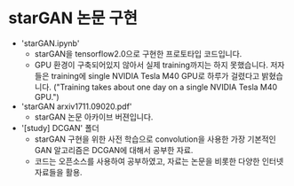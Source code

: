 # starGAN 논문 구현
- 'starGAN.ipynb'
    - starGAN을 tensorflow2.0으로 구현한 프로토타입 코드입니다.
    - GPU 환경이 구축되어있지 않아서 실제 training까지는 하지 못했습니다. 저자들은 training에 single NVIDIA Tesla M40 GPU로 하루가 걸렸다고 밝혔습니다. ("Training takes about one day on a single NVIDIA Tesla M40 GPU.")
- 'starGAN arxiv1711.09020.pdf'
    - starGAN 논문 아카이브 버젼입니다.
- '[study] DCGAN' 폴더 
    - starGAN 구현을 위한 사전 학습으로 convolution을 사용한 가장 기본적인 GAN 알고리즘은 DCGAN에 대해서 공부한 자료.
    - 코드는 오픈소스를 사용하여 공부하였고, 자료는 논문을 비롯한 다양한 인터넷 자료들을 활용.
